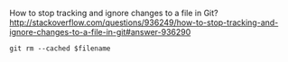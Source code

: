How to stop tracking and ignore changes to a file in Git?
http://stackoverflow.com/questions/936249/how-to-stop-tracking-and-ignore-changes-to-a-file-in-git#answer-936290

```
git rm --cached $filename
```
